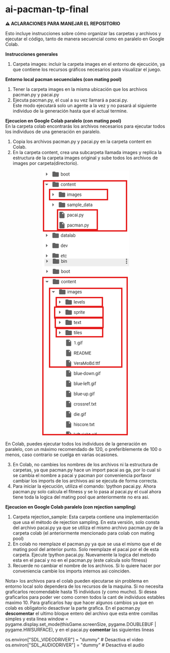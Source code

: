 # ai-pacman-tp-final

**⚠️ ACLARACIONES PARA MANEJAR EL REPOSITORIO**  

Esto incluye instrucciones sobre cómo organizar las carpetas y archivos y ejecutar el código, tanto de manera secuencial como en paralelo en Google Colab.  

**Instrucciones generales**   
1. Carpeta images: incluir la carpeta images en el entorno de ejecución, ya que contiene los recursos gráficos necesarios para visualizar el juego.  

**Entorno local pacman secuenciales (con mating pool)**  
1. Tener la carpeta images en la misma ubicación que los archivos pacman.py y pacai.py  
2. Ejecuta pacman.py, el cual a su vez llamará a pacai.py.  
Este modo ejecutará solo un agente a la vez y no pasará al siguiente individuo de la generación hasta que el actual termine.  

**Ejecucion en Google Colab paralelo (con mating pool)**  
En la carpeta colab encontrarás los archivos necesarios para ejecutar todos los individuos de una generación en paralelo.  

1. Copia los archivos pacman.py y pacai.py en la carpeta content en Colab.  
2. En la carpeta content, crea una subcarpeta llamada images y replica la estructura de la carpeta images original y sube todos los archivos de images por carpeta(directorio).  

<div align="center">
   <img src="/readme1imagen.png" alt="imagen1estructuracontent">
</div>

<div align="center">
   <img src="/readme2imagen.png" alt="imagen2estructuracontent">
</div>



En Colab, puedes ejecutar todos los individuos de la generación en paralelo, con un máximo recomendado de 120, o preferiblemente de 100 o menos, caso contrario se cuelga en varias ocasiones.  

3. En Colab, no cambies los nombres de los archivos ni la estructura de carpetas, ya que pacman.py hace un import pacai as ga, por lo cual si se cambia el nombre a pacai y pacman por conveniencia porfavor cambiar los imports de los archivos asi se ejecuta de forma correcta.  
4. Para iniciar la ejecución, utiliza el comando: !python pacai.py. Ahora pacman.py solo calcula el fitness y se lo pasa al pacai.py el cual ahora tiene toda la logica del mating pool que anteriormente no era asi.

**Ejecucion en Google Colab paralelo (con rejection sampling)**  
1. Carpeta rejection_sample: Esta carpeta contiene una implementación que usa el método de rejection sampling. En esta versión, solo consta del archivo pacai.py ya que se utiliza el mismo archivo pacman.py de la carpeta colab (el anteriormente mencionado para colab con mating pool)  
2. En colab no reemplaze el pacman.py ya que se usa el mismo que el de mating pool del anterior punto. Solo reemplaze el pacai por el de esta carpeta. Ejecute !python pacai.py. Nuevamente la logica del metodo esta en el pacai y no en el pacman.py (este calcula solo fitness)
3. Recuerde no cambiar el nombre de los archivos. Si lo quiere hacer por conveniencia cambie los imports internos asi coinciden.  

Nota> los archivos para el colab pueden ejecutarse sin problema en entorno local solo dependera de los recursos de la maquina. Si no necesita graficarlos recomendable hasta 15 individuos (y como mucho). Si desea graficarlos para poder ver como corren todos la cant de individuos estables maximo 10. Para graficarlos hay que hacer algunos cambios ya que en colab es obligatorio desactivar la parte grafica. En el pacman.py **descomentar** el ultimo bloque entero del archivo que esta entre comillas simples y esta linea window = pygame.display.set_mode(thisGame.screenSize, pygame.DOUBLEBUF | pygame.HWSURFACE), y en el pacai.py  **comentar** las siguientes lineas  

os.environ["SDL_VIDEODRIVER"] = "dummy"  # Desactiva el video  
os.environ["SDL_AUDIODRIVER"] = "dummy"  # Desactiva el audio  
    
